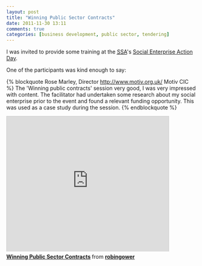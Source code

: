 ```yaml
---
layout: post
title: "Winning Public Sector Contracts"
date: 2011-11-30 13:11
comments: true
categories: [business development, public sector, tendering]
---
```


I was invited to provide some training at the <a href="http://www.socialsolutionsacademy.co.uk/"><acronym title="Social Solutions Academy">SSA</acronym></a>'s <a href="http://www.socialsolutionsacademy.co.uk/past-events/">Social Enterprise Action Day</a>.

One of the participants was kind enough to say:

{% blockquote Rose Marley, Director http://www.motiv.org.uk/ Motiv CIC %}
The 'Winning public contracts' session very good, I was very impressed with content. The facilitator had undertaken some research about my social enterprise prior to the event and found a relevant funding opportunity. This was used as a case study during the session. 
{% endblockquote %}

<iframe src="http://www.slideshare.net/slideshow/embed_code/15208098" width="427" height="356" frameborder="0" marginwidth="0" marginheight="0" scrolling="no" style="border:1px solid #CCC;border-width:1px 1px 0;margin-bottom:5px" allowfullscreen webkitallowfullscreen mozallowfullscreen> </iframe> <div style="margin-bottom:5px"> <strong> <a href="http://www.slideshare.net/robingower/winning-public-sector-contracts" title="Winning Public Sector Contracts" target="_blank">Winning Public Sector Contracts</a> </strong> from <strong><a href="http://www.slideshare.net/robingower" target="_blank">robingower</a></strong> </div>


